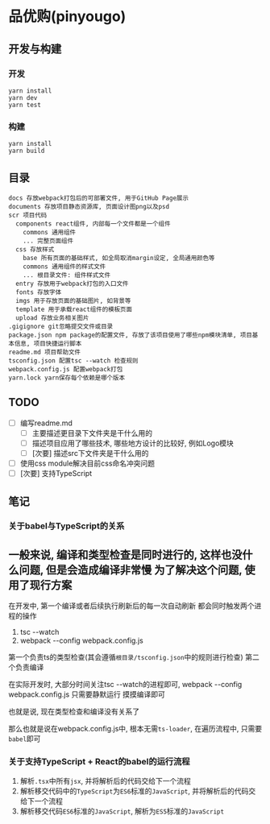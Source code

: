 # 品优购(pinyougo)

## 开发与构建

### 开发

```shell
yarn install
yarn dev
yarn test
```

### 构建

```shell
yarn install
yarn build
```

## 目录

```shell
docs 存放webpack打包后的可部署文件, 用于GitHub Page展示
documents 存放项目静态资源库, 页面设计图png以及psd
scr 项目代码
  components react组件, 内部每一个文件都是一个组件
    commons 通用组件
    ... 完整页面组件
  css 存放样式
    base 所有页面的基础样式, 如全局取消margin设定, 全局通用颜色等
    commons 通用组件的样式文件
    ... 根目录文件: 组件样式文件
  entry 存放用于webpack打包的入口文件 
  fonts 存放字体
  imgs 用于存放页面的基础图片, 如背景等
  template 用于承载react组件的模板页面
  upload 存放业务相关图片
.gigignore git忽略提交文件或目录
package.json npm package的配置文件, 存放了该项目使用了哪些npm模块清单, 项目基本信息, 项目快捷运行脚本
readme.md 项目帮助文件
tsconfig.json 配置tsc --watch 检查规则
webpack.config.js 配置webpack打包
yarn.lock yarn保存每个依赖是哪个版本
```

## TODO

- [ ] 编写readme.md
    - [ ] 主要描述更目录下文件夹是干什么用的
    - [ ] 描述项目应用了哪些技术, 哪些地方设计的比较好, 例如Logo模块
    - [ ] [次要] 描述src下文件夹是干什么用的
- [ ] 使用css module解决目前css命名冲突问题
- [ ] [次要] 支持TypeScript

## 笔记

### 关于babel与TypeScript的关系

一般来说, 编译和类型检查是同时进行的, 这样也没什么问题, 但是会造成编译非常慢
为了解决这个问题, 使用了现行方案
---
在开发中, 第一个编译或者后续执行刷新后的每一次自动刷新
都会同时触发两个进程的操作

1. tsc --watch
2. webpack --config webpack.config.js

第一个负责ts的类型检查(其会遵循`根目录/tsconfig.json`中的规则进行检查)
第二个负责编译

在实际开发时, 大部分时间关注tsc --watch的进程即可, webpack --config webpack.config.js 只需要静默运行 摸摸编译即可

也就是说, 现在类型检查和编译没有关系了

那么也就是说在webpack.config.js中, 根本无需`ts-loader`, 在遍历流程中, 只需要`babel`即可

### 关于支持TypeScript + React的babel的运行流程

1. 解析`.tsx`中所有`jsx`, 并将解析后的代码交给下一个流程
2. 解析移交代码中的`TypeScript`为`ES6`标准的`JavaScript`, 并将解析后的代码交给下一个流程
3. 解析移交代码`ES6`标准的`JavaScript`, 解析为`ES5`标准的`JavaScript`